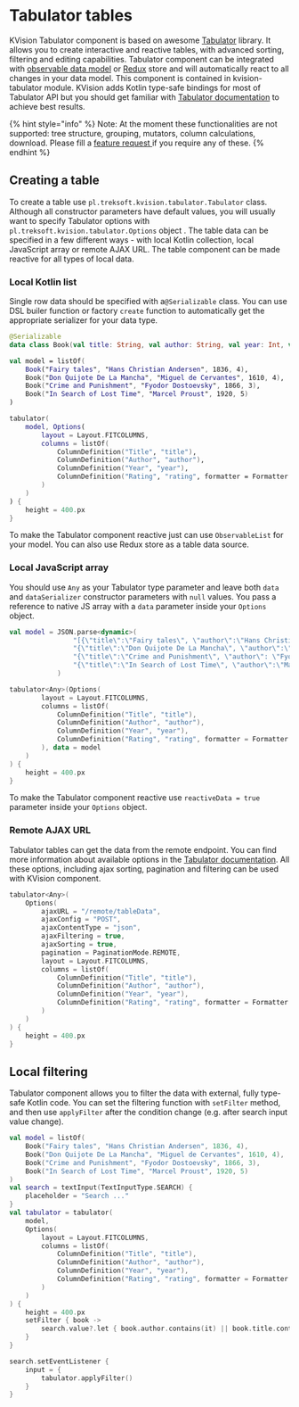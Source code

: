# Tabulator tables

KVision Tabulator component is based on awesome [Tabulator](http://tabulator.info) library. It allows you to create interactive and reactive tables, with advanced sorting, filtering and editing capabilities. Tabulator component can be integrated with [observable data model](https://github.com/rjaros/kotlin-observable-js) or [Redux](using-redux.md) store and will automatically react to all changes in your data model.  This component is contained in kvision-tabulator module. KVision adds Kotlin type-safe bindings for most of Tabulator API but you should get familiar with [Tabulator documentation](http://tabulator.info/docs/4.2) to achieve best results.

{% hint style="info" %}
Note: At the moment these functionalities are not supported: tree structure, grouping, mutators, column calculations, download. Please fill a [feature request ](https://github.com/rjaros/kvision/issues/new)if you require any of these.
{% endhint %}

## Creating a table

To create a table use `pl.treksoft.kvision.tabulator.Tabulator` class. Although all constructor parameters have default values, you will usually want to specify Tabulator options with `pl.treksoft.kvision.tabulator.Options` object . The table data can be specified in a few different ways - with local Kotlin collection, local JavaScript array or remote AJAX URL. The table component can be made reactive for all types of local data. 

### Local Kotlin list

Single row data should be specified with a`@Serializable` class. You can use DSL builer function or factory `create` function to automatically get the appropriate serializer for your data type.

```kotlin
@Serializable
data class Book(val title: String, val author: String, val year: Int, val rating: Int)

val model = listOf(
    Book("Fairy tales", "Hans Christian Andersen", 1836, 4),
    Book("Don Quijote De La Mancha", "Miguel de Cervantes", 1610, 4),
    Book("Crime and Punishment", "Fyodor Dostoevsky", 1866, 3),
    Book("In Search of Lost Time", "Marcel Proust", 1920, 5)
)

tabulator(
    model, Options(
        layout = Layout.FITCOLUMNS,
        columns = listOf(
            ColumnDefinition("Title", "title"),
            ColumnDefinition("Author", "author"),
            ColumnDefinition("Year", "year"),
            ColumnDefinition("Rating", "rating", formatter = Formatter.STAR)
        )
    )
) {
    height = 400.px
}
```

To make the Tabulator component reactive just can use `ObservableList` for your model. You can also use Redux store as a table data source.

### Local JavaScript array

You should use `Any` as your Tabulator type parameter and leave both `data` and `dataSerializer` constructor parameters with `null` values. You pass a reference to native JS array with a `data` parameter inside your `Options` object.

```kotlin
val model = JSON.parse<dynamic>(
                "[{\"title\":\"Fairy tales\", \"author\":\"Hans Christian Andersen\", \"year\":1836, \"rating\":4}," +
                "{\"title\":\"Don Quijote De La Mancha\", \"author\":\"Miguel de Cervantes\", \"year\":1610, \"rating\":4}," +
                "{\"title\":\"Crime and Punishment\", \"author\": \"Fyodor Dostoevsky\", \"year\": 1866, \"rating\": 3}," +
                "{\"title\":\"In Search of Lost Time\", \"author\":\"Marcel Proust\", \"year\":1920, \"rating\":5}]"
            )

tabulator<Any>(Options(
        layout = Layout.FITCOLUMNS,
        columns = listOf(
            ColumnDefinition("Title", "title"),
            ColumnDefinition("Author", "author"),
            ColumnDefinition("Year", "year"),
            ColumnDefinition("Rating", "rating", formatter = Formatter.STAR)
        ), data = model
    )
) {
    height = 400.px
}
```

To make the Tabulator component reactive use `reactiveData = true` parameter inside your `Options` object. 

### Remote AJAX URL

Tabulator tables can get the data from the remote endpoint. You can find more information about available options in the [Tabulator documentation](http://tabulator.info/docs/4.2/data#ajax). All these options, including ajax sorting, pagination and filtering can be used with KVision component.

```kotlin
tabulator<Any>(
    Options(
        ajaxURL = "/remote/tableData",
        ajaxConfig = "POST",
        ajaxContentType = "json",
        ajaxFiltering = true,
        ajaxSorting = true,
        pagination = PaginationMode.REMOTE,
        layout = Layout.FITCOLUMNS,
        columns = listOf(
            ColumnDefinition("Title", "title"),
            ColumnDefinition("Author", "author"),
            ColumnDefinition("Year", "year"),
            ColumnDefinition("Rating", "rating", formatter = Formatter.STAR)
        )
    )
) {
    height = 400.px
}
```

## Local filtering

Tabulator component allows you to filter the data with external, fully type-safe Kotlin code. You can set the filtering function with `setFilter` method, and then use `applyFilter` after the condition change \(e.g. after search input value change\).

```kotlin
val model = listOf(
    Book("Fairy tales", "Hans Christian Andersen", 1836, 4),
    Book("Don Quijote De La Mancha", "Miguel de Cervantes", 1610, 4),
    Book("Crime and Punishment", "Fyodor Dostoevsky", 1866, 3),
    Book("In Search of Lost Time", "Marcel Proust", 1920, 5)
)
val search = textInput(TextInputType.SEARCH) {
    placeholder = "Search ..."
}
val tabulator = tabulator(
    model,
    Options(
        layout = Layout.FITCOLUMNS,
        columns = listOf(
            ColumnDefinition("Title", "title"),
            ColumnDefinition("Author", "author"),
            ColumnDefinition("Year", "year"),
            ColumnDefinition("Rating", "rating", formatter = Formatter.STAR)
        )
    )
) {
    height = 400.px
    setFilter { book ->
        search.value?.let { book.author.contains(it) || book.title.contains(it) } ?: true
    }
}

search.setEventListener {
    input = {
        tabulator.applyFilter()
    }
}
```


